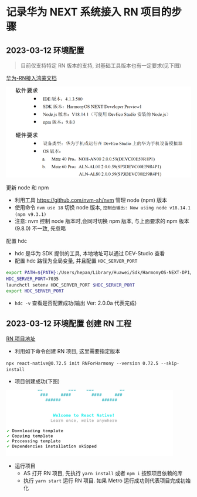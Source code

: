 # 记录华为 NEXT 系统接入 RN 项目的步骤


## 2023-03-12 环境配置
> 目前仅支持特定 RN 版本的支持, 对基础工具版本也有一定要求(见下图)
> 
[华为-RN接入鸿蒙文档](<鸿蒙接入RN/华为资料/docs/ReactNative for OpenHarmony开发使用指导-4.1.0.300.pdf>)

![require](img/basic_require.png)

更新 node 和 npm
- 利用工具 https://github.com/nvm-sh/nvm 管理 node (npm) 版本
- 使用命令 `nvm use 18` 切换 node 版本,  `控制台输出: Now using node v18.14.1 (npm v9.3.1)`
- 注意: nvm 控制 node 版本时,会同时切换 npm 版本, 与上面要求的 npm 版本(9.8.0) 不一致, 先忽略

配置 hdc 
- hdc 是华为 SDK 提供的工具, 本地地址可以通过 DEV-Studio 查看
- 配置 hdc 路径为全局变量, 并且配置 `HDC_SERVER_PORT`

```zsh
export PATH=${PATH}:/Users/hepan/Library/Huawei/Sdk/HarmonyOS-NEXT-DP1/base/toolchains
HDC_SERVER_PORT=7035
launchctl setenv HDC_SERVER_PORT $HDC_SERVER_PORT
export HDC_SERVER_PORT
```
- `hdc -v` 查看是否配置成功(输出 Ver: 2.0.0a 代表完成)


## 2023-03-12 环境配置 创建 RN 工程
[RN 项目地址](https://github.com/HeCaser/RNForHarmony)

- 利用如下命令创建 RN 项目, 这里需要指定版本

`npx react-native@0.72.5 init RNForHarmony --version 0.72.5 --skip-install`

- 项目创建成功(下图)

![alt text](img/install-success.png)

- 运行项目
  - AS 打开 RN 项目, 先执行 `yarn install` 或者 `npm i` 按照项目依赖的库
  - 执行 `yarn start` 运行 RN 项目. 如果 Metro 运行成功则代表项目完成初始化

